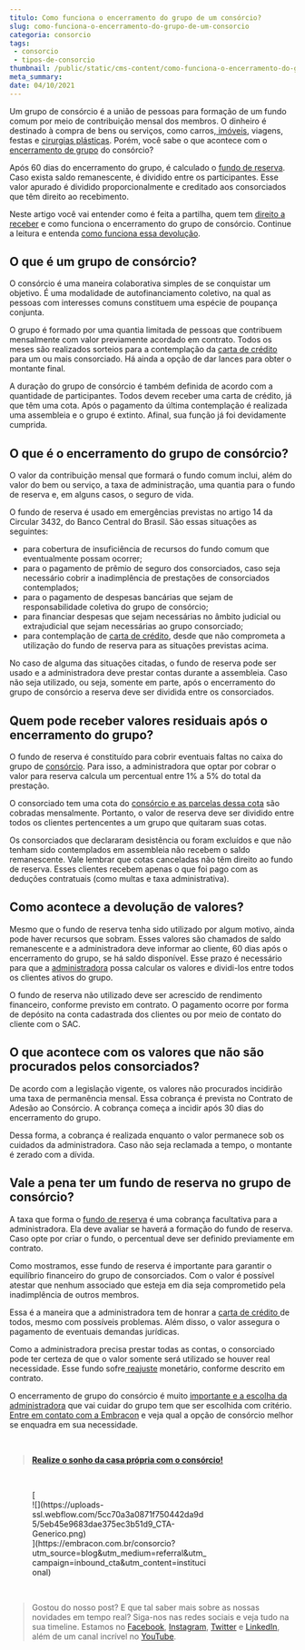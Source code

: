 ```yaml
---
titulo: Como funciona o encerramento do grupo de um consórcio?
slug: como-funciona-o-encerramento-do-grupo-de-um-consorcio
categoria: consorcio
tags:
 - consorcio
 - tipos-de-consorcio
thumbnail: /public/static/cms-content/como-funciona-o-encerramento-do-grupo-de-um-consorcio.jpg
meta_summary: 
date: 04/10/2021
---
```

Um grupo de consórcio é a união de pessoas para formação de um fundo comum por meio de contribuição mensal dos membros. O dinheiro é destinado à compra de bens ou serviços, como carros,[ imóveis](https://www.embracon.com.br/consorcio-de-imoveis), viagens, festas e [cirurgias plásticas](https://www.embracon.com.br/blog/por-que-fazer-um-consorcio-de-cirurgia-plastica). Porém, você sabe o que acontece com o [encerramento de grupo](https://www.embracon.com.br/consultar-grupos-encerrados) do consórcio?

Após 60 dias do encerramento do grupo, é calculado o [fundo de reserva](https://www.embracon.com.br/conhecaoconsorcio/o-que-e-fundo-de-reserva). Caso exista saldo remanescente, é dividido entre os participantes. Esse valor apurado é dividido proporcionalmente e creditado aos consorciados que têm direito ao recebimento.

Neste artigo você vai entender como é feita a partilha, quem tem [direito a receber](https://www.embracon.com.br/blog/cancelar-o-consorcio) e como funciona o encerramento do grupo de consórcio. Continue a leitura e entenda [como funciona essa devolução](https://www.embracon.com.br/blog/entenda-como-funciona-a-devolucao-do-fundo-de-reserva).

O que é um grupo de consórcio?
------------------------------

O consórcio é uma maneira colaborativa simples de se conquistar um objetivo. É uma modalidade de autofinanciamento coletivo, na qual as pessoas com interesses comuns constituem uma espécie de poupança conjunta.

O grupo é formado por uma quantia limitada de pessoas que contribuem mensalmente com valor previamente acordado em contrato. Todos os meses são realizados sorteios para a contemplação da [carta de crédito](https://www.embracon.com.br/conhecaoconsorcio/o-que-e-carta-de-credito) para um ou mais consorciado. Há ainda a opção de dar lances para obter o montante final.

A duração do grupo de consórcio é também definida de acordo com a quantidade de participantes. Todos devem receber uma carta de crédito, já que têm uma cota. Após o pagamento da última contemplação é realizada uma assembleia e o grupo é extinto. Afinal, sua função já foi devidamente cumprida.

O que é o encerramento do grupo de consórcio?
---------------------------------------------

O valor da contribuição mensal que formará o fundo comum inclui, além do valor do bem ou serviço, a taxa de administração, uma quantia para o fundo de reserva e, em alguns casos, o seguro de vida.

O fundo de reserva é usado em emergências previstas no artigo 14 da Circular 3432, do Banco Central do Brasil. São essas situações as seguintes:

- para cobertura de insuficiência de recursos do fundo comum que eventualmente possam ocorrer;
- para o pagamento de prêmio de seguro dos consorciados, caso seja necessário cobrir a inadimplência de prestações de consorciados contemplados;
- para o pagamento de despesas bancárias que sejam de responsabilidade coletiva do grupo de consórcio;
- para financiar despesas que sejam necessárias no âmbito judicial ou extrajudicial que sejam necessárias ao grupo consorciado;
- para contemplação de [carta de crédito](https://www.embracon.com.br/conhecaoconsorcio/o-que-e-carta-de-credito), desde que não comprometa a utilização do fundo de reserva para as situações previstas acima.

No caso de alguma das situações citadas, o fundo de reserva pode ser usado e a administradora deve prestar contas durante a assembleia. Caso não seja utilizado, ou seja, somente em parte, após o encerramento do grupo de consórcio a reserva deve ser dividida entre os consorciados.

Quem pode receber valores residuais após o encerramento do grupo?
-----------------------------------------------------------------

O fundo de reserva é constituído para cobrir eventuais faltas no caixa do grupo de [consórcio](https://www.embracon.com.br/blog/conheca-os-principais-consorcios-de-servicos-embracon). Para isso, a administradora que optar por cobrar o valor para reserva calcula um percentual entre 1% a 5% do total da prestação.

O consorciado tem uma cota do [consórcio e as parcelas dessa cota](https://www.embracon.com.br/blog/como-e-feito-o-pagamento-da-parcela-do-consorcio) são cobradas mensalmente. Portanto, o valor de reserva deve ser dividido entre todos os clientes pertencentes a um grupo que quitaram suas cotas.

Os consorciados que declararam desistência ou foram excluídos e que não tenham sido contemplados em assembleia não recebem o saldo remanescente. Vale lembrar que cotas canceladas não têm direito ao fundo de reserva. Esses clientes recebem apenas o que foi pago com as deduções contratuais (como multas e taxa administrativa).

Como acontece a devolução de valores?
-------------------------------------

Mesmo que o fundo de reserva tenha sido utilizado por algum motivo, ainda pode haver recursos que sobram. Esses valores são chamados de saldo remanescente e a administradora deve informar ao cliente, 60 dias após o encerramento do grupo, se há saldo disponível. Esse prazo é necessário para que a [administradora](https://www.embracon.com.br/blog/afinal-o-que-uma-administradora-de-consorcio-faz) possa calcular os valores e dividi-los entre todos os clientes ativos do grupo.

O fundo de reserva não utilizado deve ser acrescido de rendimento financeiro, conforme previsto em contrato. O pagamento ocorre por forma de depósito na conta cadastrada dos clientes ou por meio de contato do cliente com o SAC.

O que acontece com os valores que não são procurados pelos consorciados?
------------------------------------------------------------------------

De acordo com a legislação vigente, os valores não procurados incidirão uma taxa de permanência mensal. Essa cobrança é prevista no Contrato de Adesão ao Consórcio. A cobrança começa a incidir após 30 dias do encerramento do grupo.

Dessa forma, a cobrança é realizada enquanto o valor permanece sob os cuidados da administradora. Caso não seja reclamada a tempo, o montante é zerado com a dívida.

Vale a pena ter um fundo de reserva no grupo de consórcio?
----------------------------------------------------------

A taxa que forma o [fundo de reserva](https://www.embracon.com.br/conhecaoconsorcio/o-que-e-fundo-de-reserva) é uma cobrança facultativa para a administradora. Ela deve avaliar se haverá a formação do fundo de reserva. Caso opte por criar o fundo, o percentual deve ser definido previamente em contrato.

Como mostramos, esse fundo de reserva é importante para garantir o equilíbrio financeiro do grupo de consorciados. Com o valor é possível atestar que nenhum associado que esteja em dia seja comprometido pela inadimplência de outros membros.

Essa é a maneira que a administradora tem de honrar a [carta de crédito ](https://www.embracon.com.br/conhecaoconsorcio/o-que-e-carta-de-credito)de todos, mesmo com possíveis problemas. Além disso, o valor assegura o pagamento de eventuais demandas jurídicas.

Como a administradora precisa prestar todas as contas, o consorciado pode ter certeza de que o valor somente será utilizado se houver real necessidade. Esse fundo sofre[ reajuste](https://www.embracon.com.br/blog/reajuste-do-consorcio-entenda) monetário, conforme descrito em contrato.

O encerramento de grupo do consórcio é muito [importante e a escolha da administradora](https://www.embracon.com.br/blog/afinal-o-que-uma-administradora-de-consorcio-faz) que vai cuidar do grupo tem que ser escolhida com critério. [Entre em contato com a Embracon](https://www.embracon.com.br/fale-conosco?form-talk=seja_parceiro) e veja qual a opção de consórcio melhor se enquadra em sua necessidade.

‍

> [**Realize o sonho da casa própria com o consórcio!**](https://www.embracon.com.br/consorcio-de-imoveis)

‍

<figure class="w-richtext-figure-type-image w-richtext-align-center" style="max-width:310px">[<div>![](https://uploads-ssl.webflow.com/5cc70a3a0871f750442da9d5/5eb45e9683dae375ec3b51d9_CTA-Generico.png)</div>](https://embracon.com.br/consorcio?utm_source=blog&utm_medium=referral&utm_campaign=inbound_cta&utm_content=institucional)</figure>‍

> Gostou do nosso post? E que tal saber mais sobre as nossas novidades em tempo real? Siga-nos nas redes sociais e veja tudo na sua timeline. Estamos no [Facebook](https://www.facebook.com/embracon/), [Instagram](https://www.instagram.com/embraconoficial/), [Twitter](https://twitter.com/embracon) e [LinkedIn](https://www.linkedin.com/company/1018875/), além de um canal incrível no [YouTube](https://www.youtube.com/channel/UCL-Y0mv9zc73Iek48NLUBzQ).

‍
